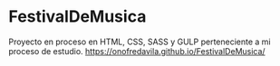 # FestivalDeMusica
Proyecto en proceso en HTML, CSS, SASS y GULP perteneciente a mi proceso de estudio. https://onofredavila.github.io/FestivalDeMusica/

